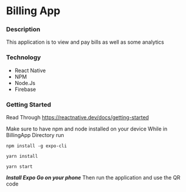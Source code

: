 # Billing App

### Description
This application is to view and pay bills as well as some analytics

### Technology
* React Native
* NPM
* Node.Js
* Firebase


### Getting Started 
Read Through https://reactnative.dev/docs/getting-started

Make sure to have npm and node installed on your device
While in BillingApp Directory run

`npm install -g expo-cli`

`yarn install`

`yarn start`

_**Install Expo Go on your phone**_
Then run the application and use the QR code